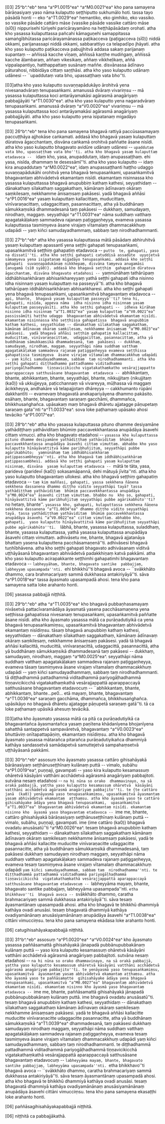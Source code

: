 [03] 25^b^.^eb^ tena ^a^P1.0015^ea^ ^a^M0.0021^ea^ kho pana samayena bārāṇasiyaṃ yaso nāma kulaputto  seṭṭhiputto sukhumālo hoti. tassa tayo pāsādā honti -- eko ^a^T1.0029^ea^ hemantiko,  eko gimhiko, eko vassiko. so vassike pāsāde cattāro māse {vassike pāsāde vassike  cattāro māse (sī0)} nippurisehi  tūriyehi paricārayamāno na heṭṭhāpāsādaṃ orohati. atha kho yasassa kulaputtassa  pañcahi kāmaguṇehi samappitassa samaṅgībhūtassa paricārayamānassa paṭikacceva {paṭigacceva  (sī0)} niddā okkami, parijanassapi niddā okkami, sabbarattiyo ca telapadīpo jhāyati. atha  kho yaso kulaputto paṭikacceva pabujjhitvā addasa sakaṃ parijanaṃ supantaṃ -- aññissā  kacche vīṇaṃ, aññissā kaṇṭhe mudiṅgaṃ, aññissā kacche āḷambaraṃ, aññaṃ vikesikaṃ,  aññaṃ vikkheḷikaṃ, aññā vippalapantiyo, hatthappattaṃ susānaṃ maññe. disvānassa  ādīnavo pāturahosi, nibbidāya cittaṃ saṇṭhāsi. atha kho yaso kulaputto  udānaṃ udānesi -- ``upaddutaṃ vata bho, upassaṭṭhaṃ vata bho''ti.

[03]atha kho yaso kulaputto suvaṇṇapādukāyo ārohitvā yena nivesanadvāraṃ tenupasaṅkami.  amanussā dvāraṃ vivariṃsu -- mā yasassa kulaputtassa koci antarāyamakāsi agārasmā  anagāriyaṃ pabbajjāyāti ^a^T1.0030^ea^. atha kho yaso kulaputto yena nagaradvāraṃ tenupasaṅkami.  amanussā dvāraṃ ^a^V0.0020^ea^ vivariṃsu -- mā yasassa kulaputtassa koci antarāyamakāsi agārasmā  anagāriyaṃ pabbajjāyāti. atha kho yaso kulaputto yena isipatanaṃ migadāyo tenupasaṅkami.

[03] 26^b^.^eb^ tena kho pana samayena bhagavā rattiyā paccūsasamayaṃ paccuṭṭhāya ajjhokāse caṅkamati.  addasā kho bhagavā yasaṃ kulaputtaṃ dūratova āgacchantaṃ, disvāna caṅkamā orohitvā  paññatte āsane nisīdi. atha kho yaso kulaputto bhagavato avidūre udānaṃ udānesi --  ``upaddutaṃ vata bho, upassaṭṭhaṃ vata bho''ti. atha kho bhagavā yasaṃ kulaputtaṃ etadavoca --  ``idaṃ kho, yasa, anupaddutaṃ, idaṃ anupassaṭṭhaṃ. ehi yasa, nisīda, dhammaṃ te desessāmī''ti.  atha kho yaso kulaputto -- idaṃ kira anupaddutaṃ ^a^M0.0022^ea^, idaṃ anupassaṭṭhanti  haṭṭho udaggo suvaṇṇapādukāhi orohitvā yena bhagavā tenupasaṅkami, upasaṅkamitvā  bhagavantaṃ abhivādetvā ekamantaṃ nisīdi. ekamantaṃ nisinnassa kho yasassa  kulaputtassa bhagavā anupubbiṃ kathaṃ kathesi, seyyathidaṃ -- dānakathaṃ sīlakathaṃ  saggakathaṃ, kāmānaṃ ādīnavaṃ okāraṃ saṃkilesaṃ, nekkhamme ānisaṃsaṃ pakāsesi.  yadā bhagavā aññāsi ^a^P1.0016^ea^ yasaṃ kulaputtaṃ kallacittaṃ, muducittaṃ,  vinīvaraṇacittaṃ, udaggacittaṃ, pasannacittaṃ, atha yā buddhānaṃ sāmukkaṃsikā  dhammadesanā taṃ pakāsesi -- dukkhaṃ, samudayaṃ, nirodhaṃ, maggaṃ. seyyathāpi   ^a^T1.0031^ea^ nāma suddhaṃ vatthaṃ apagatakāḷakaṃ sammadeva rajanaṃ paṭiggaṇheyya, evameva yasassa kulaputtassa  tasmiṃyeva āsane virajaṃ vītamalaṃ dhammacakkhuṃ udapādi -- yaṃ kiñci samudayadhammaṃ,  sabbaṃ taṃ nirodhadhammanti.

[03] 27^b^.^eb^ atha kho yasassa kulaputtassa mātā pāsādaṃ abhiruhitvā yasaṃ kulaputtaṃ apassantī  yena seṭṭhi gahapati tenupasaṅkami, upasaṅkamitvā seṭṭhiṃ gahapatiṃ etadavoca -- ``putto  te, gahapati, yaso na dissatī''ti. atha kho seṭṭhi gahapati catuddisā assadūte  uyyojetvā sāmaṃyeva yena isipatanaṃ migadāyo tenupasaṅkami. addasā kho seṭṭhi gahapati  suvaṇṇapādukānaṃ nikkhepaṃ, disvāna taṃyeva anugamāsi {anugamā (sī0 syā0)}. addasā kho bhagavā seṭṭhiṃ  gahapatiṃ dūratova āgacchantaṃ, disvāna bhagavato etadahosi -- ``yaṃnūnāhaṃ tathārūpaṃ iddhābhisaṅkhāraṃ  abhisaṅkhareyyaṃ yathā seṭṭhi gahapati idha nisinno idha nisinnaṃ yasaṃ kulaputtaṃ na  passeyyā''ti. atha kho bhagavā tathārūpaṃ iddhābhisaṅkhāraṃ abhisaṅkharesi. atha kho seṭṭhi  gahapati yena bhagavā tenupasaṅkami, upasaṅkamitvā bhagavantaṃ etadavoca -- ``api, bhante,  bhagavā yasaṃ kulaputtaṃ passeyyā''ti? tena hi, gahapati, nisīda, appeva nāma  idha nisinno idha nisinnaṃ yasaṃ kulaputtaṃ passeyyāsīti. atha kho seṭṭhi gahapati --  idheva kirāhaṃ nisinno idha nisinnaṃ ^a^T1.0032^ea^ yasaṃ kulaputtaṃ ^a^V0.0021^ea^ passissāmīti haṭṭho udaggo  bhagavantaṃ abhivādetvā ekamantaṃ nisīdi. ekamantaṃ nisinnassa kho seṭṭhissa gahapatissa  bhagavā anupubbiṃ kathaṃ kathesi, seyyathidaṃ -- dānakathaṃ sīlakathaṃ saggakathaṃ,  kāmānaṃ ādīnavaṃ okāraṃ saṃkilesaṃ, nekkhamme ānisaṃsaṃ ^a^M0.0023^ea^ pakāsesi.  yadā bhagavā aññāsi seṭṭhiṃ gahapatiṃ kallacittaṃ, muducittaṃ, vinīvaraṇacittaṃ,  udaggacittaṃ, pasannacittaṃ, atha yā buddhānaṃ sāmukkaṃsikā dhammadesanā, taṃ  pakāsesi -- dukkhaṃ, samudayaṃ, nirodhaṃ, maggaṃ. seyyathāpi nāma suddhaṃ vatthaṃ  apagatakāḷakaṃ sammadeva rajanaṃ paṭiggaṇheyya evameva seṭṭhissa gahapatissa tasmiṃyeva  āsane virajaṃ vītamalaṃ dhammacakkhuṃ udapādi -- yaṃ kiñci samudayadhammaṃ, sabbaṃ  taṃ nirodhadhammanti. atha kho seṭṭhi gahapati diṭṭhadhammo pattadhammo viditadhammo pariyogāḷhadhammo  tiṇṇavicikiccho vigatakathaṃkatho vesārajjappatto aparappaccayo satthusāsane bhagavantaṃ  etadavoca -- ``abhikkantaṃ, bhante, abhikkantaṃ, bhante, seyyathāpi,  bhante, nikkujjitaṃ {nikujjitaṃ (ka0)}  vā ukkujjeyya, paṭicchannaṃ vā vivareyya, mūḷhassa vā maggaṃ ācikkheyya, andhakāre  vā telapajjotaṃ dhāreyya -- cakkhumanto rūpāni dakkhantīti -- evamevaṃ bhagavatā anekapariyāyena  dhammo pakāsito. esāhaṃ, bhante, bhagavantaṃ saraṇaṃ gacchāmi, dhammañca, bhikkhusaṅghañca.  upāsakaṃ maṃ bhagavā dhāretu ajjatagge pāṇupetaṃ saraṇaṃ gata''nti ^a^T1.0033^ea^. sova loke  paṭhamaṃ upāsako ahosi tevāciko ^a^P1.0017^ea^.

[03] 28^b^.^eb^ atha kho yasassa kulaputtassa pituno dhamme desiyamāne yathādiṭṭhaṃ yathāviditaṃ  bhūmiṃ paccavekkhantassa anupādāya āsavehi cittaṃ vimucci. atha kho bhagavato  etadahosi -- ``yasassa kho kulaputtassa pituno dhamme desiyamāne yathādiṭṭhaṃ yathāviditaṃ  bhūmiṃ paccavekkhantassa anupādāya āsavehi cittaṃ vimuttaṃ. abhabbo kho yaso  kulaputto hīnāyāvattitvā kāme paribhuñjituṃ, seyyathāpi pubbe agārikabhūto;  yaṃnūnāhaṃ taṃ iddhābhisaṅkhāraṃ paṭippassambheyya''nti. atha kho bhagavā taṃ iddhābhisaṅkhāraṃ  paṭippassambhesi. addasā kho seṭṭhi gahapati yasaṃ kulaputtaṃ nisinnaṃ, disvāna  yasaṃ kulaputtaṃ etadavoca -- ``mātā te tāta, yasa, parideva {paridevī (ka0)} sokasamāpannā, dehi  mātuyā jīvita''nti. atha kho yaso kulaputto bhagavantaṃ ullokesi. atha kho  bhagavā seṭṭhiṃ gahapatiṃ etadavoca -- ``taṃ kiṃ maññasi, gahapati, yassa sekkhena ñāṇena  sekkhena dassanena dhammo diṭṭho vidito seyyathāpi tayā? tassa yathādiṭṭhaṃ yathāviditaṃ  bhūmiṃ paccavekkhantassa anupādāya ^a^M0.0024^ea^ āsavehi cittaṃ vimuttaṃ. bhabbo nu  kho so, gahapati, hīnāyāvattitvā kāme paribhuñjituṃ seyyathāpi pubbe agārikabhūto''ti?  ``no hetaṃ, bhante''. ``yasassa kho, gahapati, kulaputtassa sekkhena ñāṇena  sekkhena dassanena ^a^T1.0034^ea^ dhammo diṭṭho vidito seyyathāpi tayā. tassa yathādiṭṭhaṃ yathāviditaṃ  bhūmiṃ paccavekkhantassa anupādāya āsavehi ^a^V0.0022^ea^ cittaṃ vimuttaṃ. abhabbo kho, gahapati,  yaso kulaputto hīnāyāvattitvā kāme paribhuñjituṃ seyyathāpi pubbe agārikabhūto''ti.  ``lābhā, bhante, yasassa kulaputtassa, suladdhaṃ, bhante, yasassa kulaputtassa, yathā  yasassa kulaputtassa anupādāya āsavehi cittaṃ vimuttaṃ. adhivāsetu me,  bhante, bhagavā ajjatanāya bhattaṃ yasena kulaputtena pacchāsamaṇenā''ti. adhivāsesi  bhagavā tuṇhībhāvena. atha kho seṭṭhi gahapati bhagavato adhivāsanaṃ viditvā uṭṭhāyāsanā  bhagavantaṃ abhivādetvā padakkhiṇaṃ katvā pakkāmi. atha kho yaso kulaputto acirapakkante  seṭṭhimhi gahapatimhi bhagavantaṃ etadavoca -- ``labheyyāhaṃ, bhante, bhagavato santike  pabbajjaṃ, labheyyaṃ upasampada''nti. ``ehi bhikkhū''ti bhagavā avoca -- ``svākkhāto  dhammo, cara brahmacariyaṃ sammā dukkhassa antakiriyāyā''ti. sāva ^a^P1.0018^ea^  tassa āyasmato upasampadā ahosi. tena kho pana samayena satta loke arahanto honti.

[06] yasassa pabbajjā niṭṭhitā.

[03] 29^b^.^eb^ atha ^a^T1.0035^ea^ kho bhagavā pubbaṇhasamayaṃ nivāsetvā pattacīvaramādāya āyasmatā yasena pacchāsamaṇena  yena seṭṭhissa gahapatissa nivesanaṃ tenupasaṅkami, upasaṅkamitvā paññatte āsane nisīdi.  atha kho āyasmato yasassa mātā ca purāṇadutiyikā ca yena bhagavā tenupasaṅkamiṃsu,  upasaṅkamitvā bhagavantaṃ abhivādetvā ekamantaṃ nisīdiṃsu. tāsaṃ bhagavā anupubbiṃ  kathaṃ kathesi, seyyathidaṃ -- dānakathaṃ sīlakathaṃ saggakathaṃ, kāmānaṃ ādīnavaṃ  okāraṃ saṃkilesaṃ, nekkhamme ānisaṃsaṃ pakāsesi. yadā tā bhagavā aññāsi  kallacittā, muducittā, vinīvaraṇacittā, udaggacittā, pasannacittā, atha yā buddhānaṃ  sāmukkaṃsikā dhammadesanā taṃ pakāsesi -- dukkhaṃ, samudayaṃ, nirodhaṃ, maggaṃ  ^a^M0.0025^ea^. seyyathāpi nāma suddhaṃ vatthaṃ apagatakāḷakaṃ sammadeva rajanaṃ paṭiggaṇheyya,  evameva tāsaṃ tasmiṃyeva āsane virajaṃ vītamalaṃ dhammacakkhuṃ udapādi -- yaṃ kiñci  samudayadhammaṃ, sabbaṃ taṃ nirodhadhammanti. tā diṭṭhadhammā pattadhammā viditadhammā pariyogāḷhadhammā  tiṇṇavicikicchā vigatakathaṃkathā vesārajjappattā aparappaccayā satthusāsane bhagavantaṃ  etadavocuṃ -- ``abhikkantaṃ, bhante, abhikkantaṃ, bhante...pe0... etā mayaṃ, bhante,  bhagavantaṃ ^a^T1.0036^ea^ saraṇaṃ gacchāma, dhammañca, bhikkhusaṅghañca. upāsikāyo no bhagavā dhāretu  ajjatagge pāṇupetā saraṇaṃ gatā''ti. tā ca loke paṭhamaṃ upāsikā ahesuṃ  tevācikā.

[03]atha kho āyasmato yasassa mātā ca pitā ca purāṇadutiyikā ca bhagavantañca āyasmantañca  yasaṃ paṇītena khādanīyena bhojanīyena sahatthā santappetvā sampavāretvā, bhagavantaṃ ^a^V0.0023^ea^ bhuttāviṃ  onītapattapāṇiṃ, ekamantaṃ nisīdiṃsu. atha kho bhagavā āyasmato yasassa mātarañca  pitarañca purāṇadutiyikañca dhammiyā kathāya sandassetvā samādapetvā samuttejetvā sampahaṃsetvā  uṭṭhāyāsanā pakkāmi.

[03] 30^b^.^eb^ assosuṃ kho āyasmato yasassa cattāro gihisahāyakā bārāṇasiyaṃ seṭṭhānuseṭṭhīnaṃ  kulānaṃ puttā -- vimalo, subāhu ^a^P1.0019^ea^, puṇṇaji, gavampati -- yaso  kira kulaputto kesamassuṃ ohāretvā kāsāyāni vatthāni acchādetvā agārasmā  anagāriyaṃ pabbajitoti. sutvāna nesaṃ etadahosi -- ``na hi nūna so orako  dhammavinayo, na sā orakā pabbajjā, yattha yaso kulaputto kesamassuṃ ohāretvā  kāsāyāni vatthāni acchādetvā agārasmā anagāriyaṃ pabbajito''ti. te {te cattāro janā  (ka0)} yenāyasmā yaso tenupasaṅkamiṃsu, upasaṅkamitvā āyasmantaṃ yasaṃ abhivādetvā ekamantaṃ  aṭṭhaṃsu. atha kho āyasmā yaso te cattāro gihisahāyake ādāya yena bhagavā tenupasaṅkami,  upasaṅkamitvā ^a^T1.0037^ea^ bhagavantaṃ abhivādetvā ekamantaṃ nisīdi. ekamantaṃ nisinno kho  āyasmā yaso bhagavantaṃ etadavoca -- ``ime me, bhante, cattāro gihisahāyakā bārāṇasiyaṃ  seṭṭhānuseṭṭhīnaṃ kulānaṃ puttā -- vimalo, subāhu, puṇṇaji, gavampati.  ime {ime cattāro (ka0)} bhagavā ovadatu anusāsatū''ti ^a^M0.0026^ea^. tesaṃ bhagavā anupubbiṃ kathaṃ  kathesi, seyyathidaṃ -- dānakathaṃ sīlakathaṃ saggakathaṃ kāmānaṃ ādīnavaṃ okāraṃ  saṃkilesaṃ nekkhamme ānisaṃsaṃ pakāsesi, yadā te bhagavā aññāsi kallacitte  muducitte vinīvaraṇacitte udaggacitte pasannacitte, atha yā buddhānaṃ sāmukkaṃsikā  dhammadesanā, taṃ pakāsesi dukkhaṃ samudayaṃ nirodhaṃ maggaṃ, seyyathāpi nāma  suddhaṃ vatthaṃ apagatakāḷakaṃ sammadeva rajanaṃ paṭiggaṇheyya, evameva tesaṃ tasmiṃyeva  āsane virajaṃ vītamalaṃ dhammacakkhuṃ udapādi ``yaṃ kiñci samudayadhammaṃ, sabbaṃ taṃ  nirodhadhamma''nti. te diṭṭhadhammā pattadhammā viditadhammā pariyogāḷhadhammā tiṇṇavicikicchā  vigatakathaṃkathā vesārajjappattā aparappaccayā satthusāsane bhagavantaṃ etadavocuṃ -- ``labheyyāma  mayaṃ, bhante, bhagavato santike pabbajjaṃ, labheyyāma upasampada''nti. ``etha bhikkhavo''ti  bhagavā avoca -- ``svākkhāto dhammo, caratha brahmacariyaṃ sammā dukkhassa antakiriyāyā''ti.  sāva tesaṃ āyasmantānaṃ upasampadā ahosi. atha kho bhagavā te bhikkhū dhammiyā  kathāya ovadi anusāsi. tesaṃ bhagavatā dhammiyā kathāya ovadiyamānānaṃ anusāsiyamānānaṃ  anupādāya āsavehi ^a^T1.0038^ea^ cittāni vimucciṃsu. tena kho pana samayena ekādasa loke  arahanto honti.

[06] catugihisahāyakapabbajjā niṭṭhitā.

[03] 31^b^.^eb^ assosuṃ ^a^P1.0020^ea^ ^a^V0.0024^ea^ kho āyasmato yasassa paññāsamattā gihisahāyakā jānapadā  pubbānupubbakānaṃ kulānaṃ puttā -- yaso kira kulaputto kesamassuṃ ohāretvā  kāsāyāni vatthāni acchādetvā agārasmā anagāriyaṃ pabbajitoti. sutvāna  nesaṃ etadahosi -- ``na hi nūna so orako dhammavinayo, na sā orakā pabbajjā,  yattha yaso kulaputto kesamassuṃ ohāretvā kāsāyāni vatthāni acchādetvā  agārasmā anagāriyaṃ pabbajito''ti. te yenāyasmā yaso tenupasaṅkamiṃsu, upasaṅkamitvā  āyasmantaṃ yasaṃ abhivādetvā ekamantaṃ aṭṭhaṃsu. atha kho āyasmā yaso te paññāsamatte  gihisahāyake ādāya yena bhagavā tenupasaṅkami, upasaṅkamitvā ^a^M0.0027^ea^ bhagavantaṃ abhivādetvā  ekamantaṃ nisīdi. ekamantaṃ nisinno kho āyasmā yaso bhagavantaṃ etadavoca -- ``ime  me, bhante, paññāsamattā gihisahāyakā jānapadā pubbānupubbakānaṃ kulānaṃ puttā.  ime bhagavā ovadatu anusāsatū''ti. tesaṃ bhagavā anupubbiṃ kathaṃ kathesi,  seyyathidaṃ -- dānakathaṃ sīlakathaṃ saggakathaṃ kāmānaṃ ādīnavaṃ okāraṃ saṃkilesaṃ  nekkhamme ānisaṃsaṃ pakāsesi. yadā te bhagavā aññāsi kallacitte muducitte  vinīvaraṇacitte udaggacitte pasannacitte, atha yā buddhānaṃ sāmukkaṃsikā ^a^T1.0039^ea^ dhammadesanā,  taṃ pakāsesi dukkhaṃ samudayaṃ nirodhaṃ maggaṃ, seyyathāpi nāma suddhaṃ vatthaṃ apagatakāḷakaṃ  sammadeva rajanaṃ paṭiggaṇheyya, evameva tesaṃ tasmiṃyeva āsane virajaṃ vītamalaṃ dhammacakkhuṃ  udapādi yaṃ kiñci samudayadhammaṃ, sabbaṃ taṃ nirodhadhammanti. te diṭṭhadhammā pattadhammā  viditadhammā pariyogāḷhadhammā tiṇṇavicikicchā vigatakathaṃkathā vesārajjappattā  aparappaccayā satthusāsane bhagavantaṃ etadavocuṃ -- ``labheyyāma mayaṃ, bhante, bhagavato  santike pabbajjaṃ, labheyyāma upasampada''nti. ``etha bhikkhavo''ti bhagavā avoca --  ``svākkhāto dhammo, caratha brahmacariyaṃ sammā dukkhassa antakiriyāyā''ti. sāva  tesaṃ āyasmantānaṃ upasampadā ahosi. atha kho bhagavā te bhikkhū dhammiyā kathāya  ovadi anusāsi. tesaṃ bhagavatā dhammiyā kathāya ovadiyamānānaṃ anusāsiyamānānaṃ  anupādāya āsavehi cittāni vimucciṃsu. tena kho pana samayena ekasaṭṭhi loke  arahanto honti.

[06] paññāsagihisahāyakapabbajjā niṭṭhitā.

[06] niṭṭhitā ca pabbajjākathā.